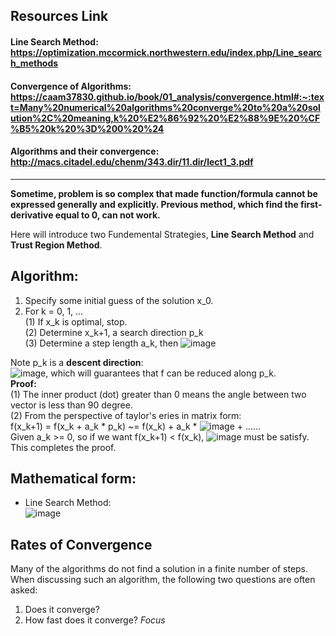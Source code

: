 ## Resources Link
#### Line Search Method: https://optimization.mccormick.northwestern.edu/index.php/Line_search_methods     
#### Convergence of Algorithms: https://caam37830.github.io/book/01_analysis/convergence.html#:~:text=Many%20numerical%20algorithms%20converge%20to%20a%20solution%2C%20meaning,k%20%E2%86%92%20%E2%88%9E%20%CF%B5%20k%20%3D%200%20%24      
#### Algorithms and their convergence: http://macs.citadel.edu/chenm/343.dir/11.dir/lect1_3.pdf      
___________________________________________________________________________________________________________________________________________________________________________________

**Sometime, problem is so complex that made function/formula cannot be expressed generally and explicitly. Previous method, which find the first-derivative equal to 0, can not work.**   

Here will introduce two Fundemental Strategies, **Line Search Method** and **Trust Region Method**.    

## Algorithm: 
1. Specify some initial guess of the solution x_0.     
2. For k = 0, 1, ...     
    (1) If x_k is optimal, stop.     
    (2) Determine x_k+1, a search direction p_k       
    (3) Determine a step length a_k, then ![image](https://user-images.githubusercontent.com/88390140/131768255-27daccad-65f5-40dc-83fa-bf92ac37d32d.png) 
    
Note p_k is a **descent direction**:      
![image](https://user-images.githubusercontent.com/88390140/131768167-7091d28c-3bea-454e-9e5f-fe4a9f1caec8.png), which will guarantees that f can be reduced along p_k.       
**Proof:**      
(1) The inner product (dot) greater than 0 means the angle between two vector is less than 90 degree.      
(2) From the perspective of taylor's eries in matrix form:        
f(x_k+1) = f(x_k + a_k * p_k) ~= f(x_k) + a_k * ![image](https://user-images.githubusercontent.com/88390140/131769443-ad54a67f-37d9-4c88-9934-87facce87795.png) + ......            
Given a_k >= 0, so if we want f(x_k+1) < f(x_k), ![image](https://user-images.githubusercontent.com/88390140/131768167-7091d28c-3bea-454e-9e5f-fe4a9f1caec8.png) must be satisfy. This completes the proof. 

## Mathematical form:        
 -  Line Search Method:      
![image](https://user-images.githubusercontent.com/88390140/131764100-aa19cf9f-3a73-48bd-a747-3e5b06418faa.png)     


## Rates of Convergence 
Many of the algorithms do not find a solution in a finite number of steps. 
When discussing such an algorithm, the following two questions are often asked:
1. Does it converge?
2. How fast does it converge? *Focus*

